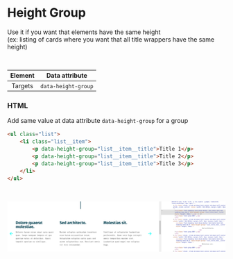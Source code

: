 # Height Group

Use it if you want that elements have the same height
<br/>
(ex: listing of cards where you want that all title wrappers
have the same height)

<br/>

| Element | Data attribute
| :--------: | :-----: |
| Targets | `data-height-group` |

### HTML
Add same value at data attribute `data-height-group` for a group

``` html
<ul class="list">
    <li class="list__item">
        <p data-height-group="list__item__title">Title 1</p>
        <p data-height-group="list__item__title">Title 2</p>
        <p data-height-group="list__item__title">Title 3</p>
    </li>
</ul>
```

<br/>

<!-- [![Height Group](../images/height-group.png)](https://www.hprod.asdoria-web-agency.com/clients/bymycar) -->
![Height Group](../images/height-group.png)
